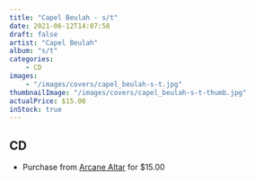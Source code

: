 ```yaml
---
title: "Capel Beulah - s/t"
date: 2021-06-12T14:07:58
draft: false
artist: "Capel Beulah"
album: "s/t"
categories:
    - CD
images:
    - "/images/covers/capel_beulah-s-t.jpg"
thumbnailImage: "/images/covers/capel_beulah-s-t-thumb.jpg"
actualPrice: $15.00
inStock: true
---
```


## CD
* Purchase from [Arcane Altar](https://arcanealtar.bigcartel.com/product/capel-beulah-s-t-cd) for $15.00
